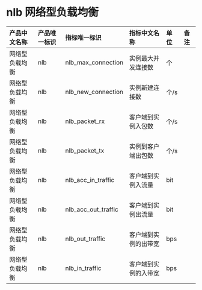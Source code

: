 # nlb 网络型负载均衡

|产品中文名称|产品唯一标识|指标唯一标识|指标中文名称|单位|备注|
|:----|:----|:----|:----|:----|:----|
|网络型负载均衡|nlb|nlb_max_connection|实例最大并发连接数|个| |
|网络型负载均衡|nlb|nlb_new_connection|实例新建连接数|个/s| |
|网络型负载均衡|nlb|nlb_packet_rx|客户端到实例入包数|个/s| |
|网络型负载均衡|nlb|nlb_packet_tx|实例到客户端出包数|个/s| |
|网络型负载均衡|nlb|nlb_acc_in_traffic|客户端到实例入流量|bit| |
|网络型负载均衡|nlb|nlb_acc_out_traffic|客户端到实例出流量|bit| |
|网络型负载均衡|nlb|nlb_out_traffic|客户端到实例的出带宽|bps| |
|网络型负载均衡|nlb|nlb_in_traffic|客户端到实例的入带宽|bps| |
